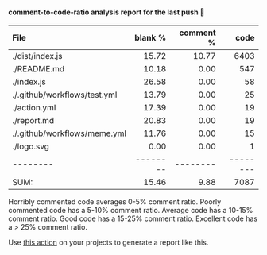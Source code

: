 #### comment-to-code-ratio analysis report for the last push :tada:
        
 File|blank %|comment %|code
:-------|-------:|-------:|-------:
./dist/index.js|15.72|10.77|6403
./README.md|10.18|0.00|547
./index.js|26.58|0.00|58
./.github/workflows/test.yml|13.79|0.00|25
./action.yml|17.39|0.00|19
./report.md|20.83|0.00|19
./.github/workflows/meme.yml|11.76|0.00|15
./logo.svg|0.00|0.00|1
--------|--------|--------|--------
SUM:|15.46|9.88|7087


 
 Horribly commented code averages 0-5% comment ratio.
 Poorly commented code has a 5-10% comment ratio.
 Average code has a 10-15% comment ratio.
 Good code has a 15-25% comment ratio.
 Excellent code has a > 25% comment ratio.

 Use [this action](https://github.com/deep5050/comment-to-code-ratio-action) on your projects to generate a report like this.